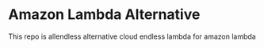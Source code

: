# Amazon Lambda Alternative
This repo is allendless
alternative cloud endless lambda for amazon lambda

